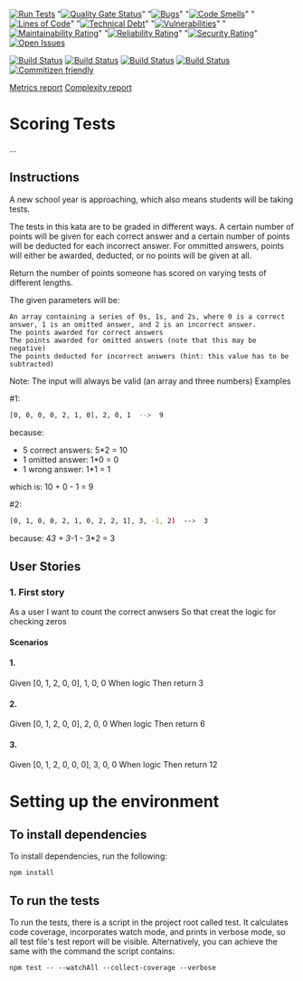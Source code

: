 [![Run Tests](https://github.com/LaszloFeher-XP/XP-Farm_Scoring_Tests/actions/workflows/test.yml/badge.svg)](https://github.com/LaszloFeher-XP/XP-Farm_Scoring_Tests/actions/workflows/test.yml/badge.svg) 
"[![Quality Gate Status](https://sonarcloud.io/api/project_badges/measure?project=LaszloFeher-XP_XP-Farm_Scoring_Tests&metric=alert_status)](https://sonarcloud.io/summary/new_code?id=LaszloFeher-XP_XP-Farm_Scoring_Tests)" 
"[![Bugs](https://sonarcloud.io/api/project_badges/measure?project=LaszloFeher-XP_XP-Farm_Scoring_Tests&metric=bugs)](https://sonarcloud.io/summary/new_code?id=LaszloFeher-XP_XP-Farm_Scoring_Tests)" 
"[![Code Smells](https://sonarcloud.io/api/project_badges/measure?project=LaszloFeher-XP_XP-Farm_Scoring_Tests&metric=code_smells)](https://sonarcloud.io/summary/new_code?id=LaszloFeher-XP_XP-Farm_Scoring_Tests)" 
"[![Lines of Code](https://sonarcloud.io/api/project_badges/measure?project=LaszloFeher-XP_XP-Farm_Scoring_Tests&metric=ncloc)](https://sonarcloud.io/summary/new_code?id=LaszloFeher-XP_XP-Farm_Scoring_Tests)" 
"[![Technical Debt](https://sonarcloud.io/api/project_badges/measure?project=LaszloFeher-XP_XP-Farm_Scoring_Tests&metric=sqale_index)](https://sonarcloud.io/summary/new_code?id=LaszloFeher-XP_XP-Farm_Scoring_Tests)" 
"[![Vulnerabilities](https://sonarcloud.io/api/project_badges/measure?project=LaszloFeher-XP_XP-Farm_Scoring_Tests&metric=vulnerabilities)](https://sonarcloud.io/summary/new_code?id=LaszloFeher-XP_XP-Farm_Scoring_Tests)" 
"[![Maintainability Rating](https://sonarcloud.io/api/project_badges/measure?project=LaszloFeher-XP_XP-Farm_Scoring_Tests&metric=sqale_rating)](https://sonarcloud.io/summary/new_code?id=LaszloFeher-XP_XP-Farm_Scoring_Tests)" 
"[![Reliability Rating](https://sonarcloud.io/api/project_badges/measure?project=LaszloFeher-XP_XP-Farm_Scoring_Tests&metric=reliability_rating)](https://sonarcloud.io/summary/new_code?id=LaszloFeher-XP_XP-Farm_Scoring_Tests)" 
"[![Security Rating](https://sonarcloud.io/api/project_badges/measure?project=LaszloFeher-XP_XP-Farm_Scoring_Tests&metric=security_rating)](https://sonarcloud.io/summary/new_code?id=LaszloFeher-XP_XP-Farm_Scoring_Tests)" 
[![Open Issues](https://img.shields.io/github/issues/LaszloFeher-XP/XP-Farm_Scoring_Tests/badge.svg)](https://github.com/LaszloFeher-XP/XP-Farm_Scoring_Tests/issues) 

[![Build Status](coverage/badge-branches.svg)](coverage/badge-branches.svg) 
[![Build Status](coverage/badge-functions.svg)](coverage/badge-functions.svg) 
[![Build Status](coverage/badge-lines.svg)](coverage/badge-lines.svg) 
[![Build Status](coverage/badge-statements.svg)](coverage/badge-statements.svg) 
[![Commitizen friendly](https://img.shields.io/badge/commitizen-friendly-brightgreen.svg)](http://commitizen.github.io/cz-cli/) 

[Metrics report](metrics.md) 
[Complexity report](complexity-report.md) 

# Scoring Tests

... 

## Instructions 

A new school year is approaching, which also means students will be taking tests.

The tests in this kata are to be graded in different ways. A certain number of points will be given for each correct answer and a certain number of points will be deducted for each incorrect answer. For ommitted answers, points will either be awarded, deducted, or no points will be given at all.

Return the number of points someone has scored on varying tests of different lengths.

The given parameters will be:

    An array containing a series of 0s, 1s, and 2s, where 0 is a correct answer, 1 is an omitted answer, and 2 is an incorrect answer.
    The points awarded for correct answers
    The points awarded for omitted answers (note that this may be negative)
    The points deducted for incorrect answers (hint: this value has to be subtracted)

Note: The input will always be valid (an array and three numbers)
Examples

#1:
```sh
[0, 0, 0, 0, 2, 1, 0], 2, 0, 1  -->  9
```
because:

- 5 correct answers: 5*2 = 10
- 1 omitted answer: 1*0 = 0
- 1 wrong answer: 1*1 = 1

which is: 10 + 0 - 1 = 9

#2:
```sh
[0, 1, 0, 0, 2, 1, 0, 2, 2, 1], 3, -1, 2)  -->  3
```
because: 4*3 + 3*-1 - 3*2 = 3


## User Stories 

### 1. First story 
As a user
I want to count the correct anwsers
So that creat the logic for checking zeros

#### Scenarios 

#### 1. 
Given [0, 1, 2, 0, 0], 1, 0, 0
When logic
Then return 3

#### 2. 
Given [0, 1, 2, 0, 0], 2, 0, 0
When logic
Then return 6

#### 3. 
Given [0, 1, 2, 0, 0, 0], 3, 0, 0
When logic
Then return 12

# Setting up the environment 

## To install dependencies 

To install dependencies, run the following: 

```npm install``` 

## To run the tests 

To run the tests, there is a script in the project root called test. It calculates code coverage, incorporates watch mode, and prints in verbose mode, so all test file's test report will be visible. Alternatively, you can achieve the same with the command the script contains: 

```npm test -- --watchAll --collect-coverage --verbose```  

